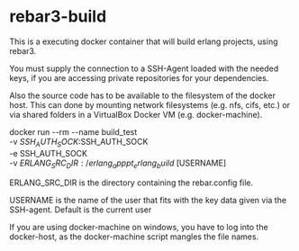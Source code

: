 # rebar3-build
This is a executing docker container that will build erlang projects, using rebar3.

You must supply the connection to a SSH-Agent loaded with the needed keys, if you are accessing private repositories for your dependencies.

Also the source code has to be available to the filesystem of the docker host. This can done by mounting network filesystems (e.g. nfs, cifs, etc.) or via shared folders in a VirtualBox Docker VM (e.g. docker-machine).

docker run --rm --name build_test\
           -v $SSH_AUTH_SOCK:$SSH_AUTH_SOCK\
           -e SSH_AUTH_SOCK\
           -v $ERLANG_SRC_DIR:/erlang_app pt_erlang_build\
           [$USERNAME]

ERLANG_SRC_DIR is the directory containing the rebar.config file. 

USERNAME is the name of the user that fits with the key data given via the SSH-agent. Default is the current user

If you are using docker-machine on windows, you have to log into the docker-host, as the docker-machine script mangles the file names.
